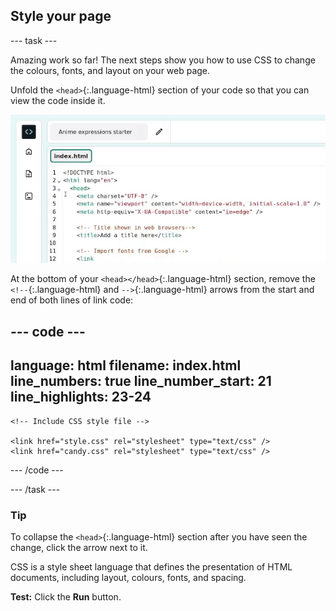 <h2 class="c-project-heading--task">Style your page</h2>

--- task ---

Amazing work so far! The next steps show you how to use CSS to change the colours, fonts, and layout on your web page.

Unfold the `<head>`{:.language-html} section of your code so that you can view the code inside it.

![The mouse clicks on the little triangle next to the line 3 number to collapse the head code.](images/step_2_collapse.gif)

At the bottom of your `<head></head>`{:.language-html} section, remove the `<!--`{:.language-html} and `-->`{:.language-html} arrows from the start and end of both lines of link code:

<div class="c-project-code">

--- code ---
---
language: html
filename: index.html
line_numbers: true
line_number_start: 21
line_highlights: 23-24
---   
    <!-- Include CSS style file -->

    <link href="style.css" rel="stylesheet" type="text/css" />
    <link href="candy.css" rel="stylesheet" type="text/css" />
  </head>

--- /code ---
</div>

--- /task ---

<div class="c-project-callout c-project-callout--tip">

### Tip

To collapse the `<head>`{:.language-html} section after you have seen the change, click the arrow next to it. 

CSS is a style sheet language that defines the presentation of HTML documents, including layout, colours, fonts, and spacing.

</div>

**Test:** Click the **Run** button. 
